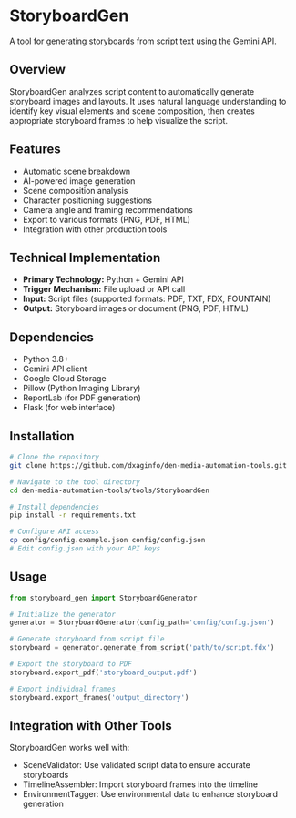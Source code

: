 # StoryboardGen

A tool for generating storyboards from script text using the Gemini API.

## Overview

StoryboardGen analyzes script content to automatically generate storyboard images and layouts. It uses natural language understanding to identify key visual elements and scene composition, then creates appropriate storyboard frames to help visualize the script.

## Features

- Automatic scene breakdown
- AI-powered image generation
- Scene composition analysis
- Character positioning suggestions
- Camera angle and framing recommendations
- Export to various formats (PNG, PDF, HTML)
- Integration with other production tools

## Technical Implementation

- **Primary Technology:** Python + Gemini API
- **Trigger Mechanism:** File upload or API call
- **Input:** Script files (supported formats: PDF, TXT, FDX, FOUNTAIN)
- **Output:** Storyboard images or document (PNG, PDF, HTML)

## Dependencies

- Python 3.8+
- Gemini API client
- Google Cloud Storage
- Pillow (Python Imaging Library)
- ReportLab (for PDF generation)
- Flask (for web interface)

## Installation

```bash
# Clone the repository
git clone https://github.com/dxaginfo/den-media-automation-tools.git

# Navigate to the tool directory
cd den-media-automation-tools/tools/StoryboardGen

# Install dependencies
pip install -r requirements.txt

# Configure API access
cp config/config.example.json config/config.json
# Edit config.json with your API keys
```

## Usage

```python
from storyboard_gen import StoryboardGenerator

# Initialize the generator
generator = StoryboardGenerator(config_path='config/config.json')

# Generate storyboard from script file
storyboard = generator.generate_from_script('path/to/script.fdx')

# Export the storyboard to PDF
storyboard.export_pdf('storyboard_output.pdf')

# Export individual frames
storyboard.export_frames('output_directory')
```

## Integration with Other Tools

StoryboardGen works well with:
- SceneValidator: Use validated script data to ensure accurate storyboards
- TimelineAssembler: Import storyboard frames into the timeline
- EnvironmentTagger: Use environmental data to enhance storyboard generation